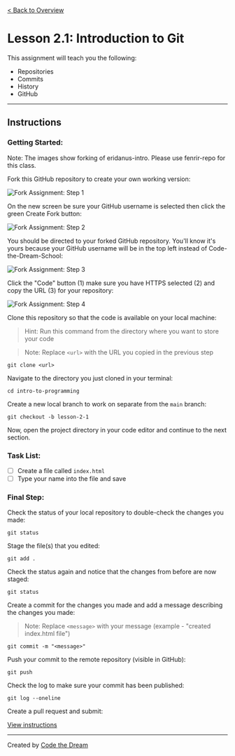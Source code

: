 [< Back to Overview](../../README.md)

# Lesson 2.1: Introduction to Git

This assignment will teach you the following:

- Repositories
- Commits
- History
- GitHub

---

## Instructions

### Getting Started:

Note:  The images show forking of eridanus-intro.  Please use fenrir-repo for this class.  

Fork this GitHub repository to create your own working version:

![Fork Assignment: Step 1](../assets/fork-assignment/fork-step-1.png)

On the new screen be sure your GitHub username is selected then click the green Create Fork button:

![Fork Assignment: Step 2](../assets/fork-assignment/fork-step-2.png)

You should be directed to your forked GitHub repository.  You'll know it's yours because your GitHub username will be in the top left instead of Code-the-Dream-School:

![Fork Assignment: Step 3](../assets/fork-assignment/fork-step-3.png)

Click the "Code" button (1) make sure you have HTTPS selected (2) and copy the URL (3) for your repository:

![Fork Assignment: Step 4](../assets/fork-assignment/fork-step-4.png)

Clone this repository so that the code is available on your local machine:

> Hint: Run this command from the directory where you want to store your code

> Note: Replace `<url>` with the URL you copied in the previous step

    git clone <url>

Navigate to the directory you just cloned in your terminal:

    cd intro-to-programming

Create a new local branch to work on separate from the `main` branch:

    git checkout -b lesson-2-1

Now, open the project directory in your code editor and continue to the next section.

### Task List:

- [ ] Create a file called `index.html`
- [ ] Type your name into the file and save

### Final Step:

Check the status of your local repository to double-check the changes you made:

    git status

Stage the file(s) that you edited:

    git add .

Check the status again and notice that the changes from before are now staged:

    git status

Create a commit for the changes you made and add a message describing the changes you made:

> Note: Replace `<message>` with your message (example - "created index.html file")

    git commit -m "<message>"

Push your commit to the remote repository (visible in GitHub):

    git push

Check the log to make sure your commit has been published:

    git log --oneline

Create a pull request and submit:

[View instructions](../common/how-to-pull-request.md)

---

Created by [Code the Dream](https://www.codethedream.org)

